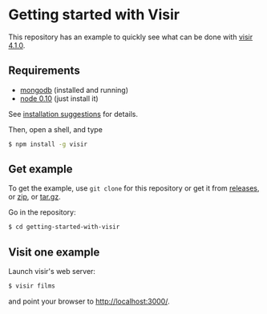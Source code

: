 # Getting started with Visir

This repository has an example to quickly see what can be done with
[visir 4.1.0](https://github.com/madec-project/ezvisir/tree/v4.1.0).

## Requirements

- [mongodb](http://docs.mongodb.org/manual/installation/) (installed and running)
- [node 0.10](http://nodejs.org/) (just install it)

See [installation suggestions](./INSTALLATION.md) for details.

Then, open a shell, and type 

```sh
$ npm install -g visir
```

## Get example

To get the example, use `git clone` for this repository or get it from
[releases](https://github.com/madec-project/getting-started-with-visir/releases),
or [zip](https://github.com/madec-project/getting-started-with-visir/archive/master.zip),
or [tar.gz](https://github.com/madec-project/getting-started-with-visir/archive/master.tar.gz).

Go in the repository:

```sh
$ cd getting-started-with-visir
```

## Visit one example

Launch visir's web server:

```sh
$ visir films
```

and point your browser to [http://localhost:3000/](http://localhost:3000/).
